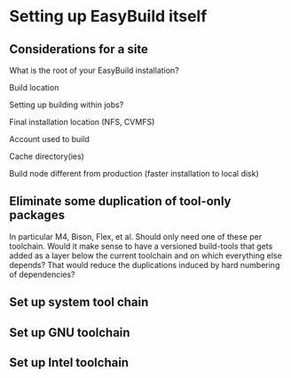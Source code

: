 # Setting up EasyBuild itself

## Considerations for a site

What is the root of your EasyBuild installation?

Build location

Setting up building within jobs?

Final installation location (NFS, CVMFS)

Account used to build

Cache directory(ies)

Build node different from production (faster installation to local disk)

## Eliminate some duplication of tool-only packages

In particular M4, Bison, Flex, et al.  Should only need one of these per toolchain.
Would it make sense to have a versioned build-tools that gets added as a layer
below the current toolchain and on which everything else depends?  That would
reduce the duplications induced by hard numbering of dependencies?

## Set up system tool chain

## Set up GNU toolchain

## Set up Intel toolchain
